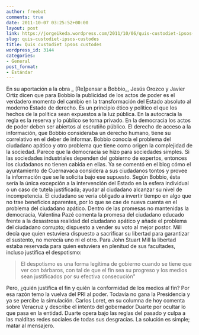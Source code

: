 ```yaml
---
author: freebot
comments: true
date: 2011-10-07 03:25:52+00:00
layout: post
link: https://jorgeikeda.wordpress.com/2011/10/06/quis-custodiet-ipsos-custodes/
slug: quis-custodiet-ipsos-custodes
title: Quis custodiet ipsos custodes
wordpress_id: 3144
categories:
- General
post_format:
- Estándar
---
```


En su aportación a la obra _ [Re]pensar a Bobbio_, Jesús Orozco y Javier Ortiz dicen que para Bobbio la publicidad de los actos de poder es el verdadero momento del cambio en la transformación del Estado absoluto al moderno Estado de derecho. Es un principio ético y político el que los hechos de la política sean expuestos a la luz pública.
En la autocracia la regla es la reserva y lo público se torna privado. En la democracia los actos de poder deben ser abiertos al escrutiño público. El derecho de acceso a la información, que Bobbio consideraba un derecho humano, tiene su correlativo en el deber de informar.
Bobbio conocía el problema del ciudadano apático y otro problema que tiene como origen la complejidad de la sociedad. Parece que la democracia se hizo para sociedades simples. Si las sociedades industriales dependen del gobierno de expertos, entonces los ciudadanos no tienen cabida en ellas.
Ya se comentó en el blog cómo el ayuntamiento de Cuernavaca considera a sus ciudadanos  tontos y provee la información que se le solicita bajo ese supuesto. Según Bobbio, ésta sería la única excepción a la intervención del Estado en la esfera individual o un caso de tutela justificada; ayudar al ciudadano alcanzar su nivel de incompetencia.  El ciudadano se vería obligado a invertir tiempo en algo que no trae beneficios aparentes, por lo que se cae de nueva cuenta en el problema del ciudadano apático.
Dentro de las promesas no mantenidas la democracia, Valentina Pazé comenta la promesa del ciudadano educado frente a  la desastrosa realidad del ciudadano apático y añade el problema del ciudadano corrupto; dispuesto a vender su voto al mejor postor. Mill decía que quien estuviera dispuesto a sacrificar su libertad para garantizar el sustento, no merecía uno ni el otro.
Para John Stuart Mill la libertad estaba reservada para quien estuviera en plenitud de sus facultades, incluso justifica el despotismo:



<blockquote>El despotismo es una forma legítima de gobierno cuando se tiene que ver con bárbaros, con tal de que el fin sea su progreso y los medios sean justificados por su efectiva consecución"</blockquote>



Pero, ¿quién justifica el fin y quién la conformidad de los medios al fin? Por esa razón temo la vuelva del PRI al poder. Todavía no gana la Presidencia y ya se percibe la simulación. Carlos Loret, en su columna de hoy comenta sobre Veracruz y describe el intento del gobernador Duarte por ocultar lo que pasa en la entidad. Duarte opera bajo las reglas del pasado y culpa a las malditas redes sociales de todas sus desgracias. La solución es simple; matar al mensajero.
